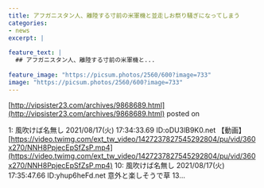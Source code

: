 ```yaml
---
title: アフガニスタン人、離陸する寸前の米軍機と並走しお祭り騒ぎになってしまう
categories:
- news
excerpt: |
  
feature_text: |
  ## アフガニスタン人、離陸する寸前の米軍機と...
  
feature_image: "https://picsum.photos/2560/600?image=733"
image: "https://picsum.photos/2560/600?image=733"
---
```


[http://vipsister23.com/archives/9868689.html](http://vipsister23.com/archives/9868689.html)
posted on 

<!--more-->

1: 風吹けば名無し 2021/08/17(火) 17:34:33.69 ID:oDU3lB9K0.net 【動画】[https://video.twimg.com/ext_tw_video/1427237827545292804/pu/vid/360x270/NNH8PpjecEpSfZsP.mp4](https://video.twimg.com/ext_tw_video/1427237827545292804/pu/vid/360x270/NNH8PpjecEpSfZsP.mp4) 10: 風吹けば名無し 2021/08/17(火) 17:35:47.66 ID:yhup6heFd.net 意外と楽しそうで草 13...
